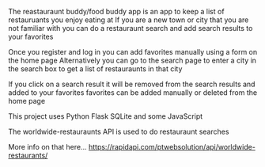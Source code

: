 The reastauraunt buddy/food buddy app is an app to keep a list of restauruants you enjoy eating at 
If you are a new town or city that you are not familiar with you can do a restauraunt search and add search results to your favorites

Once you register and log in you can add favorites manually using a form on the home page
Alternatively you can go to the search page to enter a city in the search box to get a list of restauraunts in that city

If you click on a search result it will be removed from the search results and added to your favorites
favorites can be added manually or deleted from the home page

This project uses Python Flask SQLite and some JavaScript

The worldwide-restauraunts API is used to do restauraunt searches

More info on that here...
https://rapidapi.com/ptwebsolution/api/worldwide-restaurants/

